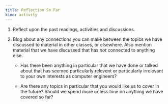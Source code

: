 ```yaml
---
title: Reflection So Far
kind: activity
---
```


1. Reflect upon the past readings, activities and discussions.

2. Blog about any connections you can make between the topics we have
   discussed to material in other classes, or elsewhere. Also mention
   material that we have discussed that has *not* connected to
   anything else.

   - Has there been anything in particular that we have done or talked
   about that has seemed particularly relevent or particularly
   irrelevant to your own interests as computer engineers?

   - Are there any topics in particular that you would like us to
   cover in the future? Should we spend more or less time on anything
   we have covered so far?

